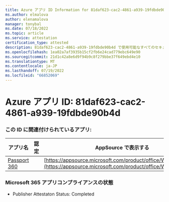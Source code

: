 ```yaml
---
title: Azure アプリ ID Information for 81daf623-cac2-4861-a939-19fdbde90b4d
ms.author: elmalova
author: elenamalova
manager: tonybal
ms.date: 07/18/2022
ms.topic: article
ms.service: attestation
certification_type: attested
description: 81daf623-cac2-4861-a939-19fdbde90b4d で使用可能なすべてのセキュリティとコンプライアンス情報。
ms.openlocfilehash: 1ea02a7af3935b15cf2fb6e24cad779ebc649e90
ms.sourcegitcommit: 21d1c42a8e6d9f94b9c8f279bbe37f649ebd4e10
ms.translationtype: MT
ms.contentlocale: ja-JP
ms.lasthandoff: 07/19/2022
ms.locfileid: "66852069"
---
```

# <a name="azure-app-id-81daf623-cac2-4861-a939-19fdbde90b4d"></a>Azure アプリ ID: 81daf623-cac2-4861-a939-19fdbde90b4d


### <a name="apps-associated-with-this-id"></a>この ID に関連付けられているアプリ:
| **アプリ名** | **認定** | **AppSource で表示する** |
|--------------|---------------|-----------------------|
| [Passport 360](../forward/WA200004322.md) |  | [https://appsource.microsoft.com/product/office/WA200004322](https://appsource.microsoft.com/product/office/WA200004322) |

### <a name="microsoft-365-app-compliance-status"></a>Microsoft 365 アプリコンプライアンスの状態
- Publisher Attestaton Status: Completed
